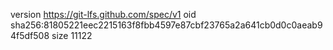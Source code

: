 version https://git-lfs.github.com/spec/v1
oid sha256:81805221eec2215163f8fbb4597e87cbf23765a2a641cb0d0c0aeab94f5df508
size 11122
